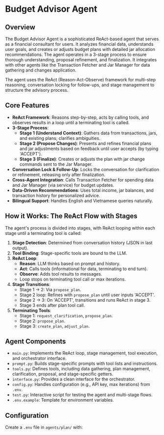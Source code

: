 # Budget Advisor Agent

## Overview

The Budget Advisor Agent is a sophisticated ReAct-based agent that serves as a financial consultant for users. It analyzes financial data, understands user goals, and creates or adjusts budget plans with detailed jar allocation recommendations. The agent operates in a 3-stage process to ensure thorough understanding, proposal refinement, and finalization. It integrates with other agents like the Transaction Fetcher and Jar Manager for data gathering and changes application.

The agent uses the ReAct (Reason-Act-Observe) framework for multi-step reasoning, conversation locking for follow-ups, and stage management to structure the advisory process.

## Core Features

- **ReAct Framework**: Reasons step-by-step, acts by calling tools, and observes results in a loop until a terminating tool is called.
- **3-Stage Process**:
  - **Stage 1 (Understand Context)**: Gathers data from transactions, jars, and existing plans; clarifies ambiguities.
  - **Stage 2 (Propose Changes)**: Presents and refines financial plans and jar adjustments based on feedback until user accepts (by typing 'ACCEPT').
  - **Stage 3 (Finalize)**: Creates or adjusts the plan with jar change commands sent to the Jar Manager.
- **Conversation Lock & Follow-Up**: Locks the conversation for clarification or refinement, releasing only after finalization.
- **Cross-Agent Integration**: Calls Transaction Fetcher for spending data and Jar Manager (via service) for budget updates.
- **Data-Driven Recommendations**: Uses total income, jar balances, and transaction history for personalized advice.
- **Bilingual Support**: Handles English and Vietnamese queries naturally.

## How it Works: The ReAct Flow with Stages

The agent's process is divided into stages, with ReAct looping within each stage until a terminating tool is called:

1. **Stage Detection**: Determined from conversation history (JSON in last output).
2. **Tool Binding**: Stage-specific tools are bound to the LLM.
3. **ReAct Loop**:
   - **Reason**: LLM thinks based on prompt and history.
   - **Act**: Calls tools (informational for data, terminating to end turn).
   - **Observe**: Adds tool results to messages.
   - Loop stops on terminating tool call or max iterations.
4. **Stage Transitions**:
   - Stage 1 → 2: Via `propose_plan`.
   - Stage 2 loop: Refines with `propose_plan` until user inputs 'ACCEPT'.
   - Stage 2 → 3: On 'ACCEPT', transitions and runs ReAct in stage 3.
   - Stage 3 ends after plan tool call.
5. **Terminating Tools**:
   - Stage 1: `request_clarification`, `propose_plan`.
   - Stage 2: `propose_plan`.
   - Stage 3: `create_plan`, `adjust_plan`.

## Agent Components

- `main.py`: Implements the ReAct loop, stage management, tool execution, and orchestrator interface.
- `prompt.py`: Builds stage-specific prompts with tool lists and instructions.
- `tools.py`: Defines tools, including data gathering, plan management, clarification, proposal, and stage-specific getters.
- `interface.py`: Provides a clean interface for the orchestrator.
- `config.py`: Handles configuration (e.g., API key, max iterations) from `.env`.
- `test.py`: Interactive script for testing the agent and multi-stage flows.
- `.env.example`: Template for environment variables.

## Configuration

Create a `.env` file in `agents/plan/` with:
